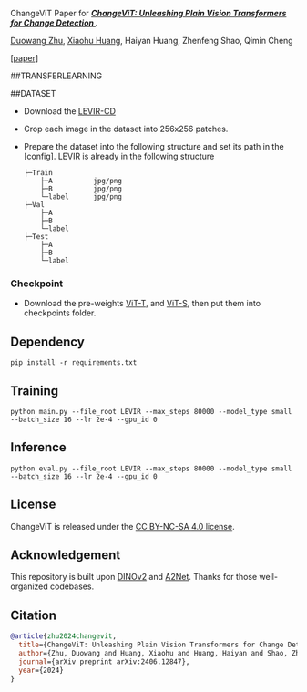 ChangeViT
Paper for ***[ChangeViT: Unleashing Plain Vision Transformers for Change Detection ](https://arxiv.org/pdf/2406.12847).***

[Duowang Zhu](https://scholar.google.com/citations?user=9qk9xhoAAAAJ&hl=en&oi=ao), [Xiaohu Huang](https://scholar.google.com/citations?user=sBjFwuQAAAAJ&hl=en&oi=ao), Haiyan Huang, Zhenfeng Shao, Qimin Cheng

[[paper]](https://arxiv.org/pdf/2406.12847)

##TRANSFERLEARNING
  
##DATASET   
       
- Download the [LEVIR-CD](https://chenhao.in/LEVIR/)

- Crop each image in the dataset into 256x256 patches.

- Prepare the dataset into the following structure and set its path in the [config]. LEVIR is already in the following structure
    ```
    ├─Train
        ├─A          jpg/png
        ├─B          jpg/png
        └─label      jpg/png
    ├─Val
        ├─A 
        ├─B
        └─label
    ├─Test
        ├─A
        ├─B
        └─label
    ```

### Checkpoint
- Download the pre-weights [ViT-T](https://dl.fbaipublicfiles.com/deit/deit_tiny_patch16_224-a1311bcf.pth), and [ViT-S](https://dl.fbaipublicfiles.com/dinov2/dinov2_vits14/dinov2_vits14_pretrain.pth), then put them into checkpoints folder.

## Dependency
```
pip install -r requirements.txt
```

## Training
```
python main.py --file_root LEVIR --max_steps 80000 --model_type small --batch_size 16 --lr 2e-4 --gpu_id 0
```

## Inference
```
python eval.py --file_root LEVIR --max_steps 80000 --model_type small --batch_size 16 --lr 2e-4 --gpu_id 0
```

## License
ChangeViT is released under the [CC BY-NC-SA 4.0 license](LICENSE).


## Acknowledgement
This repository is built upon [DINOv2](https://github.com/facebookresearch/dinov2) and [A2Net](https://github.com/guanyuezhen/A2Net). Thanks for those well-organized codebases.


## Citation
```bibtex
@article{zhu2024changevit,
  title={ChangeViT: Unleashing Plain Vision Transformers for Change Detection},
  author={Zhu, Duowang and Huang, Xiaohu and Huang, Haiyan and Shao, Zhenfeng and Cheng, Qimin},
  journal={arXiv preprint arXiv:2406.12847},
  year={2024}
}
```
